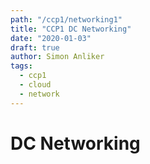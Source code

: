 ```yaml
---
path: "/ccp1/networking1"
title: "CCP1 DC Networking"
date: "2020-01-03"
draft: true
author: Simon Anliker
tags:
  - ccp1
  - cloud
  - network
---
```


<!-- CNET1 -->

# DC Networking

